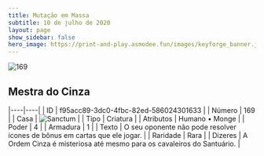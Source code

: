 ```yaml
---
title: Mutação em Massa
subtitle: 10 de julho de 2020
layout: page
show_sidebar: false
hero_image: https://print-and-play.asmodee.fun/images/keyforge_banner.jpg
---
```


![169](https://cdn.keyforgegame.com/media/card_front/pt/479_169_R8JGCMC3HQX9_pt.png)

## Mestra do Cinza

|----|----|
| ID | f95acc89-3dc0-4fbc-82ed-586024301633 |
| Número | 169 |
| Casa | ![Sanctum](https://archonarcana.com/images/thumb/c/c7/Sanctum.png/22px-Sanctum.png "Santuário") |
| Tipo | Criatura |
| Atributos | Humano • Monge |
| Poder | 4 |
| Armadura | 1 |
| Texto | O seu oponente não pode resolver ícones de bônus em cartas que ele jogar. |
| Raridade | Rara |
| Dizeres | A Ordem Cinza é misteriosa até mesmo   para os cavaleiros do Santuário. |

